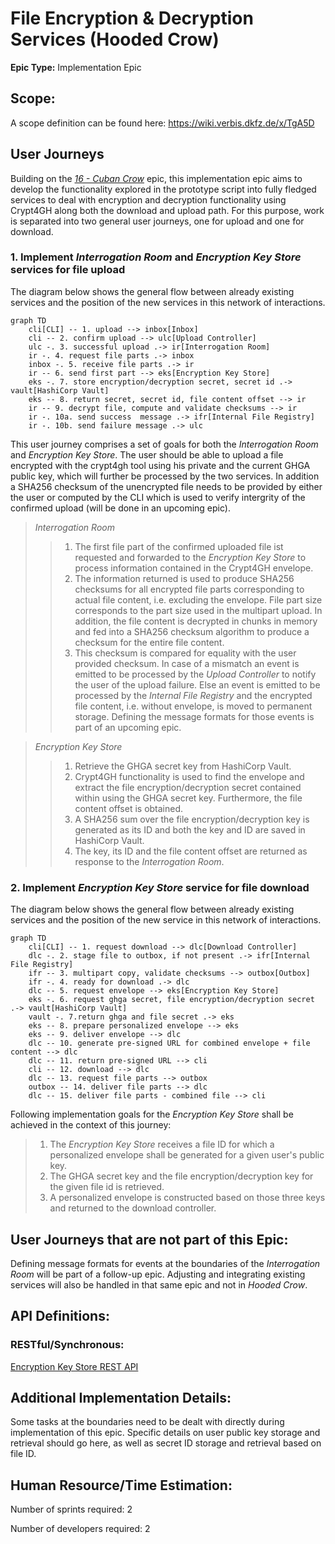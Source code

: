 # File Encryption & Decryption Services (Hooded Crow)
**Epic Type:** Implementation Epic


## Scope:
A scope definition can be found here: https://wiki.verbis.dkfz.de/x/TgA5D
## User Journeys

Building on the [*16 - Cuban Crow*](../16-cuban-crow/technical_specification.md) epic, this implementation epic aims to develop the functionality explored in the prototype script into fully fledged services to deal with encryption and decryption functionality using Crypt4GH along both the download and upload path.
For this purpose, work is separated into two general user journeys, one for upload and one for download.

### 1. Implement *Interrogation Room* and  *Encryption Key Store* services for file upload

The diagram below shows the general flow between already existing services and the position of the new services in this network of interactions.

```mermaid
graph TD
    cli[CLI] -- 1. upload --> inbox[Inbox]
    cli -- 2. confirm upload --> ulc[Upload Controller]
    ulc -. 3. successful upload .-> ir[Interrogation Room]
    ir -. 4. request file parts .-> inbox
    inbox -. 5. receive file parts .-> ir
    ir -- 6. send first part --> eks[Encryption Key Store]
    eks -. 7. store encryption/decryption secret, secret id .-> vault[HashiCorp Vault]
    eks -- 8. return secret, secret id, file content offset --> ir
    ir -- 9. decrypt file, compute and validate checksums --> ir
    ir -. 10a. send success  message .-> ifr[Internal File Registry]
    ir -. 10b. send failure message .-> ulc
```
This user journey comprises a set of goals for both the *Interrogation Room* and *Encryption Key Store*.
The user should be able to upload a file encrypted with the crypt4gh tool using his private and the current GHGA public key, which will further be processed by the two services.
In addition a SHA256 checksum of the unencrypted file needs to be provided by either the user or computed by the CLI which is used to verify intergrity of the confirmed upload (will be done in an upcoming epic).

> *Interrogation Room*
>> 1. The first file part of the confirmed uploaded file ist requested and forwarded to the *Encryption Key Store* to process information contained in the Crypt4GH envelope.
>> 2. The information returned is used to produce SHA256 checksums for all encrypted file parts corresponding to actual file content, i.e. excluding the envelope.
File part size corresponds to the part size used in the multipart upload.
In addition, the file content is decrypted in chunks in memory and fed into a SHA256 checksum algorithm to produce a checksum for the entire file content.
>> 3. This checksum is compared for equality with the user provided checksum.
In case of a mismatch an event is emitted to be processed by the *Upload Controller* to notify the user of the upload failure.
Else an event is emitted to be processed by the *Internal File Registry* and the encrypted file content, i.e. without envelope, is moved to permanent storage.
Defining the message formats for those events is part of an upcoming epic.

> *Encryption Key Store*
>> 1. Retrieve the GHGA secret key from HashiCorp Vault.
>> 2. Crypt4GH functionality is used to find the envelope and extract the file encryption/decryption secret contained within using the GHGA secret key.
Furthermore, the file content offset is obtained.
>> 3. A SHA256 sum over the file encryption/decryption key is generated as its ID and both the key and ID are saved in HashiCorp Vault.
>> 4. The key, its ID and the file content offset are returned as response to the *Interrogation Room*.

### 2. Implement *Encryption Key Store* service for file download
The diagram below shows the general flow between already existing services and the position of the new service in this network of interactions.

```mermaid
graph TD
    cli[CLI] -- 1. request download --> dlc[Download Controller]
    dlc -. 2. stage file to outbox, if not present .-> ifr[Internal File Registry]
    ifr -- 3. multipart copy, validate checksums --> outbox[Outbox]
    ifr -. 4. ready for download .-> dlc
    dlc -- 5. request envelope --> eks[Encryption Key Store]
    eks -. 6. request ghga secret, file encryption/decryption secret .-> vault[HashiCorp Vault]
    vault -. 7.return ghga and file secret .-> eks
    eks -- 8. prepare personalized envelope --> eks
    eks -- 9. deliver envelope --> dlc
    dlc -- 10. generate pre-signed URL for combined envelope + file content --> dlc
    dlc -- 11. return pre-signed URL --> cli
    cli -- 12. download --> dlc
    dlc -- 13. request file parts --> outbox
    outbox -- 14. deliver file parts --> dlc
    dlc -- 15. deliver file parts - combined file --> cli
```
Following implementation goals for the *Encryption Key Store* shall be achieved in the context of this journey:
> 1. The *Encryption Key Store* receives a file ID for which a personalized envelope shall be generated for a given user's public key.
> 2. The GHGA secret key and the file encryption/decryption key for the given file id is retrieved.
> 3. A personalized envelope is constructed based on those three keys and returned to the download controller.

## User Journeys that are not part of this Epic:

Defining message formats for events at the boundaries of the *Interrogation Room* will be part of a follow-up epic.
Adjusting and integrating existing services will also be handled in that same epic and not in *Hooded Crow*.

## API Definitions:

### RESTful/Synchronous:
[Encryption Key Store REST API](./api_definitions/rest/encryption_key_store.yml)

## Additional Implementation Details:

Some tasks at the boundaries need to be dealt with directly during implementation of this epic.
Specific details on user public key storage and retrieval should go here, as well as secret ID storage and retrieval based on file ID.

## Human Resource/Time Estimation:

Number of sprints required: 2

Number of developers required: 2
